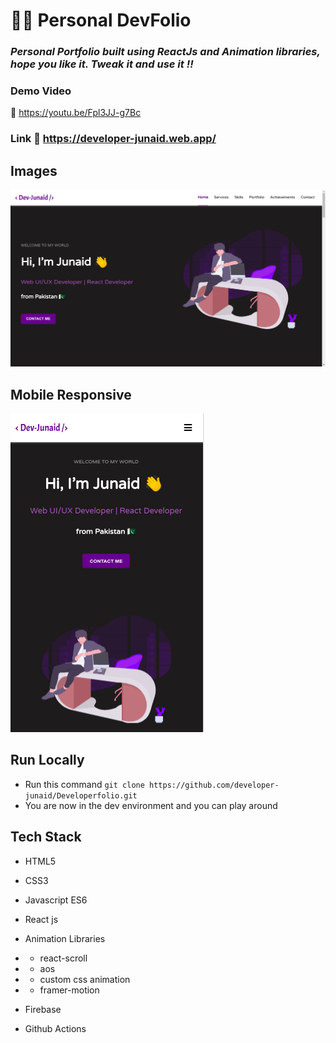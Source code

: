 # 👨‍💻 Personal DevFolio

### _Personal Portfolio built using ReactJs and Animation libraries, hope you like it. Tweak it and use it !!_

### Demo Video

:link: https://youtu.be/Fpl3JJ-g7Bc

### Link :link: https://developer-junaid.web.app/

## Images

<img src='./project_images/portfolio.png/' />

## Mobile Responsive

<img src='./project_images/mobile.png/' />

## Run Locally

- Run this command `git clone https://github.com/developer-junaid/Developerfolio.git`
- You are now in the dev environment and you can play around

## Tech Stack

- HTML5
- CSS3
- Javascript ES6
- React js

- Animation Libraries
- - react-scroll
- - aos
- - custom css animation
- - framer-motion

- Firebase
- Github Actions
